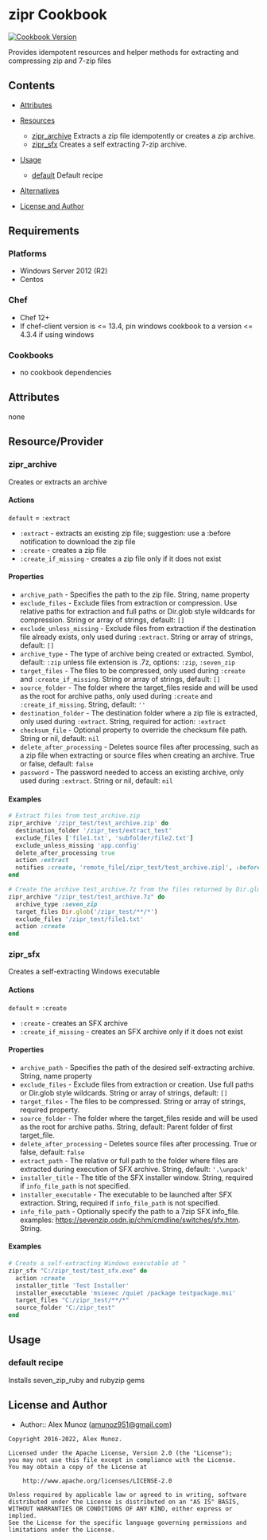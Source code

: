 # zipr Cookbook

[![Cookbook Version](https://img.shields.io/badge/cookbook-5.1.0-green.svg)](https://supermarket.chef.io/cookbooks/zipr)

Provides idempotent resources and helper methods for extracting and compressing zip and 7-zip files

## Contents

- [Attributes](#attributes)
- [Resources](#resources)

  - [zipr_archive](#zipr_extract) Extracts a zip file idempotently or creates a zip archive.
  - [zipr_sfx](#zipr_sfx) Creates a self extracting 7-zip archive.

- [Usage](#usage)

  - [default](#default) Default recipe

- [Alternatives](#alternative-cookbooks)

- [License and Author](#license-and-author)

## Requirements

### Platforms

- Windows Server 2012 (R2)
- Centos

### Chef

- Chef 12+
- If chef-client version is <= 13.4, pin windows cookbook to a version <= 4.3.4 if using windows

### Cookbooks

- no cookbook dependencies

## Attributes

  none

## Resource/Provider

### zipr_archive

Creates or extracts an archive

#### Actions

`default` = `:extract`

- `:extract` - extracts an existing zip file; suggestion: use a :before notification to download the zip file
- `:create` - creates a zip file
- `:create_if_missing` - creates a zip file only if it does not exist

#### Properties

- `archive_path` - Specifies the path to the zip file. String, name property
- `exclude_files` - Exclude files from extraction or compression. Use relative paths for extraction and full paths or Dir.glob style wildcards for compression. String or array of strings, default: `[]`
- `exclude_unless_missing` - Exclude files from extraction if the destination file already exists, only used during `:extract`. String or array of strings, default: `[]`
- `archive_type` - The type of archive being created or extracted. Symbol, default: `:zip` unless file extension is .7z, options: `:zip`, `:seven_zip`
- `target_files` - The files to be compressed, only used during `:create` and `:create_if_missing`. String or array of strings, default: `[]`
- `source_folder` - The folder where the target_files reside and will be used as the root for archive paths, only used during `:create` and `:create_if_missing`. String, default: `''`
- `destination_folder` - The destination folder where a zip file is extracted, only used during `:extract`. String, required for action: `:extract`
- `checksum_file` - Optional property to override the checksum file path. String or nil, default: `nil`
- `delete_after_processing` - Deletes source files after processing, such as a zip file when extracting or source files when creating an archive. True or false, default: `false`
- `password` - The password needed to access an existing archive, only used during `:extract`. String or nil, default: `nil`

#### Examples

```ruby
# Extract files from test_archive.zip
zipr_archive '/zipr_test/test_archive.zip' do
  destination_folder '/zipr_test/extract_test'
  exclude_files ['file1.txt', 'subfolder/file2.txt']
  exclude_unless_missing 'app.config'
  delete_after_processing true
  action :extract
  notifies :create, 'remote_file[/zipr_test/test_archive.zip]', :before
end
```

```ruby
# Create the archive test_archive.7z from the files returned by Dir.glob('/zipr_test/**/*') excluding /zipr_test/file1.txt
zipr_archive "/zipr_test/test_archive.7z" do
  archive_type :seven_zip
  target_files Dir.glob('/zipr_test/**/*')
  exclude_files '/zipr_test/file1.txt'
  action :create
end
```

### zipr_sfx

Creates a self-extracting Windows executable

#### Actions

`default` = `:create`

- `:create` - creates an SFX archive
- `:create_if_missing` - creates an SFX archive only if it does not exist

#### Properties

- `archive_path` - Specifies the path of the desired self-extracting archive. String, name property
- `exclude_files` - Exclude files from extraction or creation. Use full paths or Dir.glob style wildcards. String or array of strings, default: `[]`
- `target_files` - The files to be compressed. String or array of strings, required property.
- `source_folder` - The folder where the target_files reside and will be used as the root for archive paths. String, default: Parent folder of first target_file.
- `delete_after_processing` - Deletes source files after processing. True or false, default: `false`
- `extract_path` - The relative or full path to the folder where files are extracted during execution of SFX archive. String, default: `'.\unpack'`
- `installer_title` - The title of the SFX installer window. String, required if `info_file_path` is not specified.
- `installer_executable` - The executable to be launched after SFX extraction. String, required if `info_file_path` is not specified.
- `info_file_path` - Optionally specify the path to a 7zip SFX info_file. examples: https://sevenzip.osdn.jp/chm/cmdline/switches/sfx.htm. String.

#### Examples

```ruby
# Create a self-extracting Windows executable at "
zipr_sfx "C:/zipr_test/test_sfx.exe" do
  action :create
  installer_title 'Test Installer'
  installer_executable 'msiexec /quiet /package testpackage.msi'
  target_files "C:/zipr_test/**/*"
  source_folder "C:/zipr_test"
end
```

## Usage

### default recipe

Installs seven_zip_ruby and rubyzip gems

## License and Author

- Author:: Alex Munoz ([amunoz951@gmail.com](mailto:amunoz951@gmail.com))

```text
Copyright 2016-2022, Alex Munoz.

Licensed under the Apache License, Version 2.0 (the "License");
you may not use this file except in compliance with the License.
You may obtain a copy of the License at

    http://www.apache.org/licenses/LICENSE-2.0

Unless required by applicable law or agreed to in writing, software
distributed under the License is distributed on an "AS IS" BASIS,
WITHOUT WARRANTIES OR CONDITIONS OF ANY KIND, either express or implied.
See the License for the specific language governing permissions and
limitations under the License.
```
